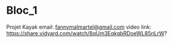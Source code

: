 # Bloc_1
Projet Kayak
email: fannymalmartel@gmail.com
video link: https://share.vidyard.com/watch/8qUm3EqkgbRDoeWL85nLrW?
